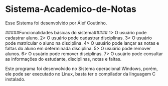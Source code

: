 # Sistema-Academico-de-Notas
Esse Sistema foi desenvolvido por Álef Coutinho.

 
#####Funcionalidades básicas do sistema#####
1> O usuário pode cadastrar aluno.
2> O usuário pode cadastrar disciplinas.
3> O usuário pode matricular o aluno na disciplina.
4> O usuário pode lançar as notas e faltas do aluno em determinada disciplina.
5> O usuário pode remover alunos.
6> O usuário pode remover disciplinas.
7> O usuário pode consultar as informações do estudante, disciplinas, notas e faltas.


Este programa foi desenvolvido no Sistema operacional Windows, porém, ele pode ser executado no Linux, basta ter o compilador da linguagem C instalado.
